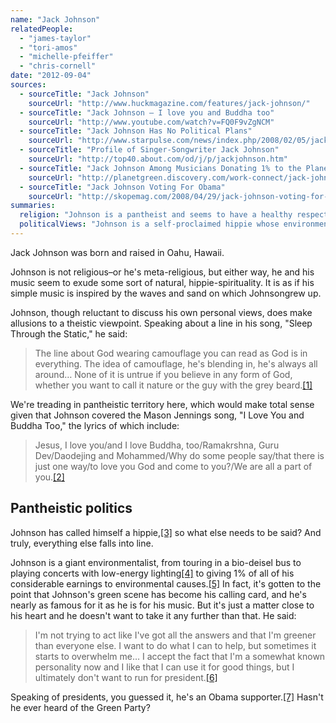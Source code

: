 ```yaml
---
name: "Jack Johnson"
relatedPeople:
  - "james-taylor"
  - "tori-amos"
  - "michelle-pfeiffer"
  - "chris-cornell"
date: "2012-09-04"
sources:
  - sourceTitle: "Jack Johnson"
    sourceUrl: "http://www.huckmagazine.com/features/jack-johnson/"
  - sourceTitle: "Jack Johnson – I love you and Buddha too"
    sourceUrl: "http://www.youtube.com/watch?v=FQ0F9vZgNCM"
  - sourceTitle: "Jack Johnson Has No Political Plans"
    sourceUrl: "http://www.starpulse.com/news/index.php/2008/02/05/jack_johnson_has_no_political_plans"
  - sourceTitle: "Profile of Singer-Songwriter Jack Johnson"
    sourceUrl: "http://top40.about.com/od/j/p/jackjohnson.htm"
  - sourceTitle: "Jack Johnson Among Musicians Donating 1% to the Planet"
    sourceUrl: "http://planetgreen.discovery.com/work-connect/jack-johnson-musicians-donating.html"
  - sourceTitle: "Jack Johnson Voting For Obama"
    sourceUrl: "http://skopemag.com/2008/04/29/jack-johnson-voting-for-obama"
summaries:
  religion: "Johnson is a pantheist and seems to have a healthy respect for all religions."
  politicalViews: "Johnson is a self-proclaimed hippie whose environmental crusades are many."
---
```


Jack Johnson was born and raised in Oahu, Hawaii.

Johnson is not religious–or he's meta-religious, but either way, he and his music seem to exude some sort of natural, hippie-spirituality. It is as if his simple music is inspired by the waves and sand on which Johnsongrew up.

Johnson, though reluctant to discuss his own personal views, does make allusions to a theistic viewpoint. Speaking about a line in his song, "Sleep Through the Static," he said:

>The line about God wearing camouflage you can read as God is in everything. The idea of camouflage, he's blending in, he's always all around… None of it is untrue if you believe in any form of God, whether you want to call it nature or the guy with the grey beard.<a class="source-citation" href="#http%3A%2F%2Fwww.huckmagazine.com%2Ffeatures%2Fjack-johnson%2F" title="Jack Johnson">[1]</a>

We're treading in pantheistic territory here, which would make total sense given that Johnson covered the Mason Jennings song, "I Love You and Buddha Too," the lyrics of which include:

>Jesus, I love you/and I love Buddha, too/Ramakrshna, Guru Dev/Daodejing and Mohammed/Why do some people say/that there is just one way/to love you God and come to you?/We are all a part of you.<a class="source-citation" href="#http%3A%2F%2Fwww.youtube.com%2Fwatch%3Fv%3DFQ0F9vZgNCM" title="Jack Johnson – I love you and Buddha too">[2]</a>

## 

## Pantheistic politics

Johnson has called himself a hippie,<a class="source-citation" href="#http%3A%2F%2Fwww.starpulse.com%2Fnews%2Findex.php%2F2008%2F02%2F05%2Fjack_johnson_has_no_political_plans" title="Jack Johnson Has No Political Plans">[3]</a> so what else needs to be said? And truly, everything else falls into line.

Johnson is a giant environmentalist, from touring in a bio-deisel bus to playing concerts with low-energy lighting<a class="source-citation" href="#http%3A%2F%2Ftop40.about.com%2Fod%2Fj%2Fp%2Fjackjohnson.htm" title="Profile of Singer-Songwriter Jack Johnson">[4]</a> to giving 1% of all of his considerable earnings to environmental causes.<a class="source-citation" href="#http%3A%2F%2Fplanetgreen.discovery.com%2Fwork-connect%2Fjack-johnson-musicians-donating.html" title="Jack Johnson Among Musicians Donating 1% to the Planet">[5]</a> In fact, it's gotten to the point that Johnson's green scene has become his calling card, and he's nearly as famous for it as he is for his music. But it's just a matter close to his heart and he doesn't want to take it any further than that. He said:

>I'm not trying to act like I've got all the answers and that I'm greener than everyone else. I want to do what I can to help, but sometimes it starts to overwhelm me… I accept the fact that I'm a somewhat known personality now and I like that I can use it for good things, but I ultimately don't want to run for president.<a class="source-citation" href="#http%3A%2F%2Fwww.starpulse.com%2Fnews%2Findex.php%2F2008%2F02%2F05%2Fjack_johnson_has_no_political_plans" title="Jack Johnson Has No Political Plans">[6]</a>

Speaking of presidents, you guessed it, he's an Obama supporter.<a class="source-citation" href="#http%3A%2F%2Fskopemag.com%2F2008%2F04%2F29%2Fjack-johnson-voting-for-obama" title="Jack Johnson Voting For Obama">[7]</a> Hasn't he ever heard of the Green Party?